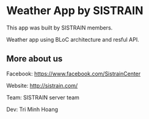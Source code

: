 # Weather App by SISTRAIN
This app was built by SISTRAIN members.

Weather app using BLoC architecture and resful API. 

## More about us
Facebook: https://www.facebook.com/SistrainCenter

Website: http://sistrain.com/

Team: SISTRAIN server team

Dev: Tri Minh Hoang
